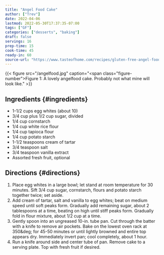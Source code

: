 ```yaml
---
title: "Angel Food Cake"
author: ["Trev"]
date: 2022-04-06
lastmod: 2022-05-30T17:37:35-07:00
tags: ["GF"]
categories: ["desserts", "baking"]
draft: false
servings: 16
prep-time: 15
cook-time: 45
ready-in: 60
source-url: "https://www.tasteofhome.com/recipes/gluten-free-angel-food-cake/"
---
```


{{< figure src="/angelfood.jpg" caption="<span class=\"figure-number\">Figure 1: </span>A lovely angelfood cake. Probably not what mine will look like." >}}


## Ingredients {#ingredients}

-   1-1/2 cups egg whites (about 10)
-   3/4 cup plus 1/2 cup sugar, divided
-   1/4 cup cornstarch
-   1/4 cup white rice flour
-   1/4 cup tapioca flour
-   1/4 cup potato starch
-   1-1/2 teaspoons cream of tartar
-   3/4 teaspoon salt
-   3/4 teaspoon vanilla extract
-   Assorted fresh fruit, optional


## Directions {#directions}

1.  Place egg whites in a large bowl; let stand at room temperature for 30 minutes. Sift 3/4 cup sugar, cornstarch, flours and potato starch together twice; set aside.
2.  Add cream of tartar, salt and vanilla to egg whites; beat on medium speed until soft peaks form. Gradually add remaining sugar, about 2 tablespoons at a time, beating on high until stiff peaks form. Gradually fold in flour mixture, about 1/2 cup at a time.
3.  Gently spoon into an ungreased 10-in. tube pan. Cut through the batter with a knife to remove air pockets. Bake on the lowest oven rack at 350&amp;deg; for 45-50 minutes or until lightly browned and entire top appears dry. Immediately invert pan; cool completely, about 1 hour.
4.  Run a knife around side and center tube of pan. Remove cake to a serving plate. Top with fresh fruit if desired.